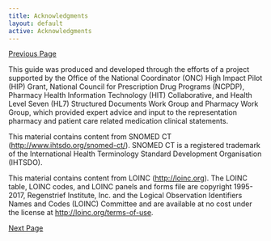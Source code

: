 ```yaml
---
title: Acknowledgments
layout: default
active: Acknowledgments
---
```


[Previous Page](toc.html)

This guide was produced and developed through the efforts of a project supported by the Office of the National Coordinator (ONC) High Impact Pilot (HIP) Grant, National Council for Prescription Drug Programs (NCPDP), Pharmacy Health Information Technology (HIT) Collaborative, and Health Level Seven (HL7) Structured Documents Work Group and Pharmacy Work Group, which provided expert advice and input to the representation pharmacy and patient care related medication clinical statements.

This material contains content from SNOMED CT (http://www.ihtsdo.org/snomed-ct/). SNOMED CT is a registered trademark of the International Health Terminology Standard Development Organisation (IHTSDO).

This material contains content from LOINC (http://loinc.org). The LOINC table, LOINC codes, and LOINC panels and forms file are copyright  1995-2017, Regenstrief Institute, Inc. and the Logical Observation Identifiers Names and Codes (LOINC) Committee and are available at no cost under the license at http://loinc.org/terms-of-use.


[Next Page](Purpose.html)